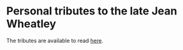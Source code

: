 # Personal tributes to the late Jean Wheatley
The tributes are available to read [here](https://dickyw71.github.io/JeanWheatleyTribute/).